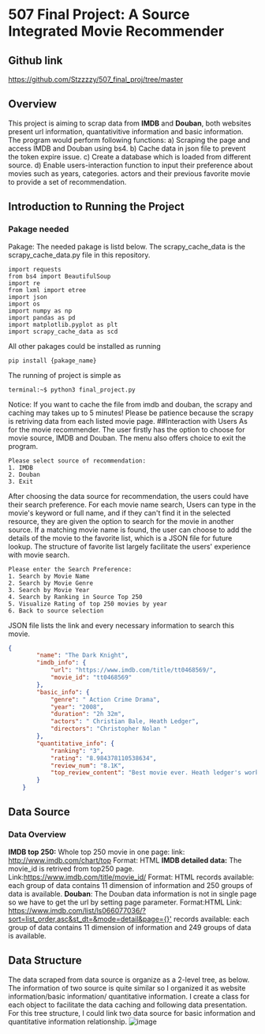 # 507 Final Project: A Source Integrated Movie Recommender
## Github link
<https://github.com/Stzzzzy/507_final_proj/tree/master>
## Overview
This project is aiming to scrap data from __IMDB__ and __Douban__, both websites present url information, quantativitive information and basic information. The program would perform following functions:
a) Scraping the page and access IMDB and Douban using bs4.
b) Cache data in json file to prevent the token expire issue.
c) Create a database which is loaded from different source.
d) Enable users-interaction function to input their preference about movies such as years, categories. actors and their previous favorite movie to provide a set of recommendation.
## Introduction to Running the Project
### Pakage needed
Pakage: The needed pakage is listd below. The scrapy_cache_data is the scrapy_cache_data.py file in this repository. 
```python3
import requests
from bs4 import BeautifulSoup
import re
from lxml import etree
import json
import os
import numpy as np
import pandas as pd
import matplotlib.pyplot as plt
import scrapy_cache_data as scd
```
All other pakages could be installed as running
```console
pip install {pakage_name}
```
The running of project is simple as
```console
terminal:~$ python3 final_project.py
```
Notice: If you want to cache the file from imdb and douban, the scrapy and caching may takes up to 5 minutes! Please be patience because the scrapy is retriving data from each listed movie page. 
##Interaction with Users
As for the movie recommender. The user firstly has the option to choose for movie source, IMDB and Douban. The menu also offers choice to exit the program. 
```console
Please select source of recommendation:
1. IMDB
2. Douban
3. Exit
```
After choosing the data source for recommendation, the users could have their search preference. For each movie name search, Users can type in the movie's keyword or full name, and if they can't find it in the selected resource, they are given the option to search for the movie in another source. If a matching movie name is found, the user can choose to add the details of the movie to the favorite list, which is a JSON file for future lookup. The structure of favorite list largely facilitate the users' experience with movie search. 
```console
Please enter the Search Preference:
1. Search by Movie Name
2. Search by Movie Genre
3. Search by Movie Year
4. Search by Ranking in Source Top 250
5. Visualize Rating of top 250 movies by year
6. Back to source selection
```
JSON file lists the link and every necessary information to search this movie.
```json
{
        "name": "The Dark Knight",
        "imdb_info": {
            "url": "https://www.imdb.com/title/tt0468569/",
            "movie_id": "tt0468569"
        },
        "basic_info": {
            "genre": " Action Crime Drama",
            "year": "2008",
            "duration": "2h 32m",
            "actors": " Christian Bale, Heath Ledger",
            "directors": "Christopher Nolan "
        },
        "quantitative_info": {
            "ranking": "3",
            "rating": "8.984378110538634",
            "review_num": "8.1K",
            "top_review_content": "Best movie ever. Heath ledger's work is phenomenal no words......"
        }
    }
```
## Data Source
### Data Overview
__IMDB top 250:__ 
Whole top 250 movie in one page:
link: <http://www.imdb.com/chart/top>
Format: HTML
__IMDB detailed data:__ 
The movie_id is retrived from top250 page. 
Link:<https://www.imdb.com/title/movie_id/>
Format: HTML
records available: each group of data contains 11 dimension of information and 250 groups of data is available.
__Douban__:
The Douban data information is not in single page so we have to get the url by setting page parameter.
Format:HTML
Link: <https://www.imdb.com/list/ls066077036/?sort=list_order,asc&st_dt=&mode=detail&page={}'>
records available: each group of data contains 11 dimension of information and 249 groups of data is available.
## Data Structure
The data scraped from data source is organize as a 2-level tree, as below. The information of two
source is quite similar so I organized it as website information/basic information/ quantitative
information. I create a class for each object to facilitate the data caching and following data
presentation. For this tree structure, I could link two data source for basic information and
quantitative information relationship.
![image](https://user-images.githubusercontent.com/52030298/166087747-f1a2588b-5ba0-4cbe-8e11-3c66baca0798.png)

